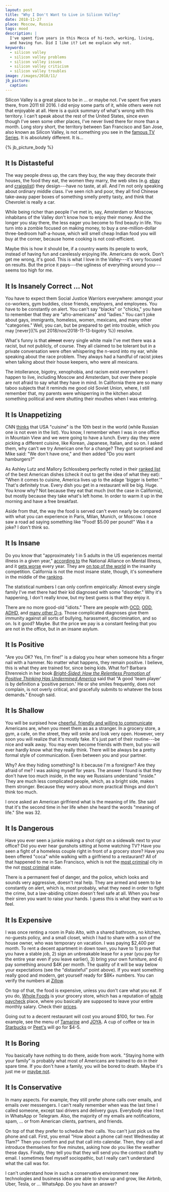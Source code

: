 ```yaml
---
layout: post
title: "Why I Don't Want to Live in Silicon Valley"
date: 2018-11-27
place: Moscow, Russia
tags: mood
description: |
  I've spent five years in this Mecca of hi-tech, working, living,
  and having fun. Did I like it? Let me explain why not.
keywords:
  - silicon valley
  - silicon valley problems
  - silicon valley issues
  - silicon valley criticism
  - silicon valley troubles
image: /images/2018/11/
jb_picture:
  caption:
---
```


Silicon Valley is a great place to be in ... or maybe not. I've spent five years there,
from 2011 till 2016. I did enjoy some parts of it, while others were not that enjoyable
at all. Here is a quick summary of what's wrong with this territory. I can't speak about
the rest of the United States, since even though I've seen some other places, I've
never lived there for more than a month. Long story short, the territory
between San Francisco and San Jose, also known as Silicon Valley, is not
something you see in the [famous TV Series](https://www.imdb.com/title/tt2575988/).
It is absolutely different. It is...

<!--more-->

{% jb_picture_body %}

## It Is Distasteful

The way people dress up, the cars they buy, the way they decorate their
houses, the food they eat, the women they marry, the web sites (e.g.
[ebay](https://www.ebay.com) and [craigslist](https://www.craigslist.com)) they design---have
no taste, at all. And I'm not only speaking about ordinary middle class. I've
seen rich and poor, they all find Chinese take-away paper boxes
of something smelly pretty tasty, and think that Chevrolet is really a car.

While being richer than people I've met in, say, Amsterdam or Moscow, inhabitans
of the Valley don't know how to enjoy their money. And the longer you stay
there, the less eager you become to find beauty in life. You turn into a zombie
focused on making money, to buy a one-million-dollar three-bedroom half-a-house,
which will smell cheap Indian food you will buy at the corner, because home cooking is not
cost-efficient.

Maybe this is how it should be, if a country wants its people to work, instead
of having fun and carelessly enjoying life. Americans do work. Don't get me wrong,
it's good. This is what I love in the Valley---it's very focused on results.
But the price it pays---the ugliness of everything around you---seems too high for me.

## It Is Insanely Correct ... Not

You have to expect them Social Justice Warriors everywhere:
amongst your co-workers, gym buddies, close friends, employers, and employees.
You have to be constantly on alert. You can't say "blacks" or "chicks," you have
to remember that they are "afro-americans" and "ladies." You can't joke about
gays, immigrants, homeless, women, mexicans, and many other
"categories." Well, you can, but be prepared to get into trouble, which
you may [never]({% pst 2018/nov/2018-11-13-bigotry %}) resolve.

What's funny is that <del>almost</del> every single white male I've met there was a racist, but
not publicly, of course. They all claimed to be tolerant but in a private
conversation were often whispering the n-word into my ear, while
speaking about the race problem. They always had a handful of racist jokes
when talking about their house keepers, who were all mexicans.

The intollerance, bigotry, xenophobia, and racism exist everywhere I happen to
live, including Moscow and Amsterdam, but over there people are not afraid to say what
they have in mind. In California there are so many taboo subjects that it
reminds me good old Soviet Union, where, I still remember that,
my parents were whisperring in the kitchen about something political and
were shutting their mouthes when I was entering.

## It Is Unappetizing

CNN [thinks](https://edition.cnn.com/travel/article/world-best-food-cultures/index.html)
that USA "cuisine" is the 10th best in the world (while Russian one is
not even in the list). You know, I remember when I was in one office in Mountain
View and we were going to have a lunch. Every day they were picking a different
cuisine, like Korean, Japanese, Italian, and so on. I asked them, why can't we
try American one for a change? They got surprised and Mike said: "We don't have one,"
and then added "Do you want hamburgers?"

As Ashley Lutz and Mallory Schlossberg perfectly noted in their
[ranked list](https://www.businessinsider.com/most-american-foods-of-all-time-2015-7)
of the best American dishes (check it out to get the idea of what they eat):
"When it comes to cuisine, America lives up to the adage 'bigger is better.'"
That's definitely true. Every dish you get in a restaurant will be big. Huge.
You know why? Not because they eat that much (not the case in California),
but mostly because they take what's left home. In order to warm it up in
the morning and have a free breakfast.

Aside from that, the way the food is served can't even nearly be compared
with what you can experience in Paris, Milan, Munich, or Moscow. I once
saw a road ad saying something like "Food! $5.00 per pound!" Was it a joke?
I don't think so.

## It Is Insane

Do you know that "approximately 1 in 5 adults in the US experiences mental illness
in a given year," [according to](https://www.nami.org/learn-more/mental-health-by-the-numbers)
the National Alliance on Mental Illness, and it
[gets worse](https://www.psychologytoday.com/us/blog/our-changing-culture/201510/are-mental-health-issues-the-rise)
every year.
They are [on top of the world](https://ourworldindata.org/mental-health) in the
insanity competition. California is not the most insane state, though, it's
somewhere in the middle of the
[ranking](http://www.mentalhealthamerica.net/issues/2017-state-mental-health-america-ranking-states).

The statistical numbers I can only confirm empirically:
Almost every single family I've met there had their kid diagnosed with
some "disorder." Why it's happening, I don't really know, but my best guess
is that they enjoy it.

There are no more good-old "idiots." There are people with
[OCD](https://en.wikipedia.org/wiki/Obsessive%E2%80%93compulsive_disorder),
[ODD](https://en.wikipedia.org/wiki/Oppositional_defiant_disorder),
[ADHD](https://en.wikipedia.org/wiki/Attention-deficit_hyperactivity_disorder),
and [many other D-s](https://psychcentral.com/disorders/). Those complicated
diagnoses give them immunity against all sorts of bullying, harassment,
discrimination, and so on. Is it good? Maybe. But the price we pay is
a constant feeling that you are not in the office, but in an insane asylum.

## It Is Positive

"Are you OK? Yes, I'm fine!" is a dialog you hear when someone hits a finger nail
with a hammer. No matter what happens, they remain positive. I believe, this
is what they are trained for, since being kids. What for?
Barbara Ehrenreich in her book
[_Bright-Sided: How the Relentless Promotion of Positive Thinking Has Undermined America_](https://amzn.to/2QlfphA)
said that "A good 'team player' is by definition a 'positive person.'
He or she smiles frequently, does not complain, is not overly critical,
and gracefully submits to whatever the boss demands." Enough said.

## It Is Shallow

You will be surpised how
[cheerful, friendly and willing to communicate](https://www.cbsnews.com/news/how-americans-look-to-the-rest-of-the-world/)
Americans are, when you meet them as
as a stranger. In a grocery store, a gym, a cafe, on the street, they will
smile and look very open. However, very soon you will realize that it's mostly
fake. It's just part of their routine---be nice and walk away. You may even
become friends with them, but you will ever hardly know what they really think.
There will be always be a pretty formal style of communication. Even between
you and your partner.

Why? Are they hiding something? Is it because I'm a foreigner? Are they
afraid of me? I was asking myself for years. The answer I found is that they
don't have too much inside, in the way we Russians understand "inside." They
are much less complicated people, which, as a bright side,
makes them stronger. Because they worry about more practical things and don't
think too much.

I once asked an American girlfriend what is the meaning of life. She said that
it's the second time in her life when she heard the words "meaning of life."
She was 32.

## It Is Dangerous

Have you ever seen a junkie making a shot right on a sidewalk next to your office?
Did you ever hear gunshots sitting at home watching TV? Have you seen a fight of a homeless
couple right in front of a grocery store? Have you been offered "coca" while
walking with a girlfriend to a restaurant? All of that happened to me in
San Francisco, which is not the
[most criminal](https://www.statista.com/statistics/217685/most-dangerous-cities-in-north-america-by-crime-rate/)
city in the not
[most criminal](https://www.statista.com/statistics/200445/reported-violent-crime-rate-in-the-us-states/)
state.

There is a permanent feel of danger, and the police, which looks and sounds
very aggressive, doesn't real help. They are armed and seem to be constantly
on alert, which is, most probably, what they need in order to fight the crime,
but a law-abiding citizen doesn't feel safe at all. When you hear their siren
you want to raise your hands. I guess this is what they want us to feel.

## It Is Expensive

I was once renting a room in Palo Alto, with a shared bathroom, no kitchen,
no-guests policy, and a small closet, which I had to share with a son
of the house owner, who was temporary on vacation. I was paying $2,400 per month.
To rent a decent apartment in down town, you have to 1) prove that you have
a stable job, 2) sign an unbreakable lease for a year
(you pay for the entire year even if you leave earlier), 3) bring your own furniture,
and 4) pay something around $4K per month. The quality of it will be way
below your expectations (see the "distasteful" point above). If you want
something really good and modern, get yourself ready for $8K+ numbers. You can verify
the numbers at [Zillow](https://www.zillow.com/palo-alto-ca-94301/rentals/).

On top of that, the food is expensive, unless you don't care what you eat. If you
do, [Whole Foods](https://eu.wholefoodsmarket.com/) is your grocery store, which has a reputation of
[whole paycheck](https://www.sfgate.com/business/article/Whole-Foods-whole-paycheck-Amazon-Jeff-Bezos-13181055.php)
place, where you basically are supposed to leave your entire monthly salary.
Check their [prices](https://www.wholefoodsmarket.com/shop/PAL/3173).

Going out to a decent restaurant will cost you around $100, for two. For example,
see the menu of [Tamarine](https://tamarinerestaurant.com/) and
[JOYA](http://www.joya.com/menus.html). A cup of coffee or tea in
[Starbucks](https://www.starbucks.com/) or [Peet's](https://www.peets.com/) will
go for $4-5.

## It Is Boring

You basically have nothing to do there, aside from work. "Staying home with
your family" is probably what most of Americans are trained to do in their
spare time. If you don't have a family, you will be bored to death. Maybe
it's just me or [maybe not](https://www.quora.com/Why-is-America-so-boring-to-live-in).

## It Is Conservative

In many aspects. For example, they still prefer phone calls over emails, and
emails over messengers. I can't really remember when was the last time I
called someone, except taxi drivers and delivery guys. Everybody else I text
in WhatsApp or Telegram. Also, the majority of my emails are notifications,
spam, ... or from American clients, partners, and friends.

On top of that they prefer to schedule their calls. You can't just pick us the
phone and call. First, you email "How about a phone call next Wednesday at 11am?"
Then you confirm and put that call into calendar. Then, they call and
introduce themselves for five minutes, asking how do you like the weather these
days. Finally, they tell you that they will send you the contract draft by email.
I sometimes feel myself sociopathic, but I really can't understand what the
call was for.

I can't understand how in such a conservative environment new technologies
and business ideas are able to show up and grow, like Airbnb, Uber, Tesla,
or ... WhatsApp. Do you have an answer?

